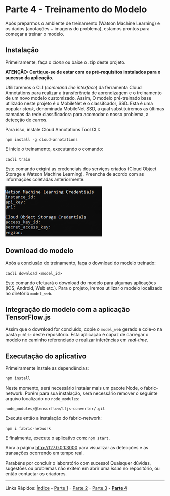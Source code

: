 # Parte 4 - Treinamento do Modelo

Após preparmos o ambiente de treinamento (Watson Machine Learning) e os dados (anotações + imagens do problema), estamos prontos para começar a treinar o modelo.

## Instalação

Primeiramente, faça o *clone* ou baixe o .zip deste projeto.

**ATENÇÃO: Certique-se de estar com os pré-requisitos instalados para o sucesso da aplicação.**

Utilizaremos o CLI (*command line interface*) da ferramenta Cloud Annotations para realizar a transferência de aprendizagem e o treinamento de um novo modelo customizado. Assim,  O modelo pré-treinado base utilizado neste projeto é o MobileNet e o classifcador, SSD. Esta é uma popular *stack*, denominada MobileNet SSD, a qual substituiremos as últimas camadas da rede classificadora para acomodar o nosso problema, a detecção de carros.

Para isso, instale Cloud Annotations Tool CLI:

` npm install -g cloud-annotations `

E inicie o treinamento, executando o comando:

`cacli train`

Este comando exigirá as credenciais dos serviços criados (Cloud Object Storage e Watson Machine Learning). Preencha de acordo com as informações coletadas anteriormente. 

![credenciais-cli](/content/images/treinamento-1.png)

## Download do modelo

Após a conclusão do treinamento, faça o download do modelo treinado:

`cacli download <model_id>`

Este comando efetuará o download do modelo para algumas aplicações (iOS, Android, Web etc.). Para o projeto, iremos utilizar o modelo localizado no diretório `model_web`.

## Integração do modelo com a aplicação TensorFlow.js

Assim que o download for concluído, copie o `model_web` gerado e cole-o na pasta `public` deste repositório. Esta aplicação é capaz de carregar o modelo no caminho referenciado e realizar inferências em *real-time*.

## Executação do aplicativo

Primeiramente instale as dependências:

`npm install`

Neste momento, será necessário instalar mais um pacote Node, o fabric-network. Porém para sua instalação, será necessário remover o seguinte arquivo localizado no `node_modules`:

`node_modules/@tensorflow/tfjs-converter/.git`

Execute então a instalação do fabric-network:

`npm i fabric-network`

E finalmente, execute o aplicativo com: `npm start`.

Abra a página http://127.0.0.1:3000 para visualizar as detecções e as transações ocorrendo em tempo real.

Parabéns por concluir o laboratório com sucesso! Quaisquer dúvidas, sugestões ou problemas não exitem em abrir uma *issue* no repositório, ou então contactar os criadores.

***
Links Rápidos:
[Índice](https://github.com/plcpinho/talknlabs/) - [Parte 1](/content/md/intro.md) - [Parte 2](/content/md/cloudannotations.md) - [Parte 3](/content/md/instancias.md) - **[Parte 4](/content/md/treinamento.md)**
